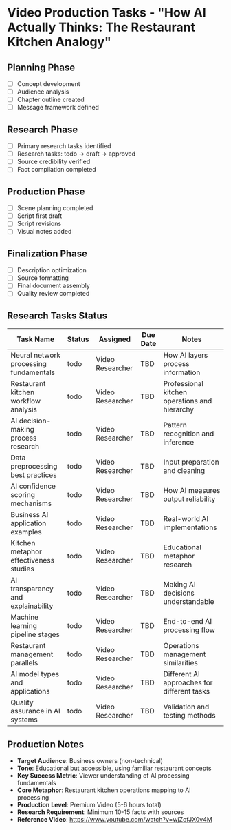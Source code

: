# Video Production Tasks - "How AI Actually Thinks: The Restaurant Kitchen Analogy"

## Planning Phase
- [ ] Concept development
- [ ] Audience analysis
- [ ] Chapter outline created
- [ ] Message framework defined

## Research Phase
- [ ] Primary research tasks identified
- [ ] Research tasks: todo → draft → approved
- [ ] Source credibility verified
- [ ] Fact compilation completed

## Production Phase
- [ ] Scene planning completed
- [ ] Script first draft
- [ ] Script revisions
- [ ] Visual notes added

## Finalization Phase
- [ ] Description optimization
- [ ] Source formatting
- [ ] Final document assembly
- [ ] Quality review completed

## Research Tasks Status
| Task Name | Status | Assigned | Due Date | Notes |
|-----------|--------|----------|----------|--------|
| Neural network processing fundamentals | todo | Video Researcher | TBD | How AI layers process information |
| Restaurant kitchen workflow analysis | todo | Video Researcher | TBD | Professional kitchen operations and hierarchy |
| AI decision-making process research | todo | Video Researcher | TBD | Pattern recognition and inference |
| Data preprocessing best practices | todo | Video Researcher | TBD | Input preparation and cleaning |
| AI confidence scoring mechanisms | todo | Video Researcher | TBD | How AI measures output reliability |
| Business AI application examples | todo | Video Researcher | TBD | Real-world AI implementations |
| Kitchen metaphor effectiveness studies | todo | Video Researcher | TBD | Educational metaphor research |
| AI transparency and explainability | todo | Video Researcher | TBD | Making AI decisions understandable |
| Machine learning pipeline stages | todo | Video Researcher | TBD | End-to-end AI processing flow |
| Restaurant management parallels | todo | Video Researcher | TBD | Operations management similarities |
| AI model types and applications | todo | Video Researcher | TBD | Different AI approaches for different tasks |
| Quality assurance in AI systems | todo | Video Researcher | TBD | Validation and testing methods |

## Production Notes
- **Target Audience**: Business owners (non-technical)
- **Tone**: Educational but accessible, using familiar restaurant concepts
- **Key Success Metric**: Viewer understanding of AI processing fundamentals
- **Core Metaphor**: Restaurant kitchen operations mapping to AI processing
- **Production Level**: Premium Video (5-6 hours total)
- **Research Requirement**: Minimum 10-15 facts with sources
- **Reference Video**: https://www.youtube.com/watch?v=wjZofJX0v4M